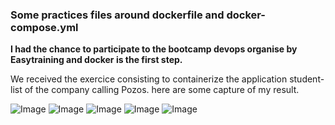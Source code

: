 ### Some practices files around dockerfile and docker-compose.yml

**I had the chance to participate to the bootcamp devops organise by Easytraining and docker is the first step.** 

We received the exercice consisting to containerize the application student-list of the company calling Pozos. here are some capture of my result.

![Image](https://user-images.githubusercontent.com/63635396/212623765-58f5ce0f-3514-4058-9dd1-241bfb65e868.PNG)
![Image](https://user-images.githubusercontent.com/63635396/212623768-6e94c1d6-a039-4289-9702-5a9c2c3ee8b7.PNG)
![Image](https://user-images.githubusercontent.com/63635396/212623767-c9414660-37ed-442e-9061-db7b60d2f054.PNG)
![Image](https://user-images.githubusercontent.com/63635396/212623766-5df0e48d-f191-4633-85c1-8a5e333a3066.PNG)
![Image](https://user-images.githubusercontent.com/63635396/212623764-8c522405-0c9e-43db-bcde-a9ff76a93766.PNG)
